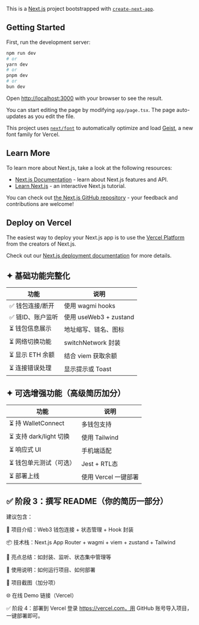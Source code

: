 This is a [Next.js](https://nextjs.org) project bootstrapped with [`create-next-app`](https://nextjs.org/docs/app/api-reference/cli/create-next-app).

## Getting Started

First, run the development server:

```bash
npm run dev
# or
yarn dev
# or
pnpm dev
# or
bun dev
```

Open [http://localhost:3000](http://localhost:3000) with your browser to see the result.

You can start editing the page by modifying `app/page.tsx`. The page auto-updates as you edit the file.

This project uses [`next/font`](https://nextjs.org/docs/app/building-your-application/optimizing/fonts) to automatically optimize and load [Geist](https://vercel.com/font), a new font family for Vercel.

## Learn More

To learn more about Next.js, take a look at the following resources:

- [Next.js Documentation](https://nextjs.org/docs) - learn about Next.js features and API.
- [Learn Next.js](https://nextjs.org/learn) - an interactive Next.js tutorial.

You can check out [the Next.js GitHub repository](https://github.com/vercel/next.js) - your feedback and contributions are welcome!

## Deploy on Vercel

The easiest way to deploy your Next.js app is to use the [Vercel Platform](https://vercel.com/new?utm_medium=default-template&filter=next.js&utm_source=create-next-app&utm_campaign=create-next-app-readme) from the creators of Next.js.

Check out our [Next.js deployment documentation](https://nextjs.org/docs/app/building-your-application/deploying) for more details.

## ✦ 基础功能完整化

| 功能 | 说明 |
|---|---|
| ✅ 钱包连接/断开  | 使用 wagmi hooks |
| ✅ 链ID、账户监听 | 使用 useWeb3 + zustand |
| ⏳ 钱包信息展示 | 地址缩写、链名、图标 |
| ⏳ 网络切换功能 | switchNetwork 封装 |
| ⏳ 显示 ETH 余额  | 结合 viem 获取余额 |
| ⏳ 连接错误处理  | 显示提示或 Toast |

## ✦ 可选增强功能（高级简历加分）

| 功能 | 说明 |
|---|---|
| ⏳ 持 WalletConnect | 多钱包支持 |
| ⏳ 支持 dark/light 切换 | 使用 Tailwind |
| ⏳ 响应式 UI | 手机端适配 |
| ⏳ 钱包单元测试（可选） | Jest + RTL态 |
| ⏳ 部署上线 | 使用 Vercel 一键部署 |

## ✅ 阶段 3：撰写 README（你的简历一部分）

建议包含：

🚀 项目介绍：Web3 钱包连接 + 状态管理 + Hook 封装

📦 技术栈：Next.js App Router + wagmi + viem + zustand + Tailwind

🧠 亮点总结：如封装、监听、状态集中管理等

🔧 使用说明：如何运行项目、如何部署

📸 项目截图（加分项）

🌐 在线 Demo 链接（Vercel）

✅ 阶段 4：部署到 Vercel
登录 <https://vercel.com，用> GitHub 账号导入项目，一键部署即可。
